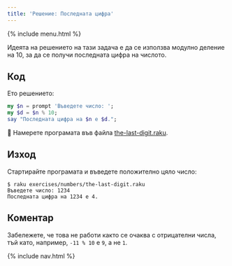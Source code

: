 ```yaml
---
title: 'Решение: Последната цифра'
---
```


{% include menu.html %}

Идеята на решението на тази задача е да се използва модулно деление на 10, за да се получи последната цифра на числото.

## Код

Ето решението:

```raku
my $n = prompt 'Въведете число: ';
my $d = $n % 10;
say "Последната цифра на $n е $d.";
```

🦋 Намерете програмата във файла [the-last-digit.raku](https://github.com/ash/raku-course/blob/master/exercises/numbers/the-last-digit.raku).

## Изход

Стартирайте програмата и въведете положително цяло число:

```console
$ raku exercises/numbers/the-last-digit.raku
Въведете число: 1234
Последната цифра на 1234 е 4.
```

## Коментар

Забележете, че това не работи както се очаква с отрицателни числа, тъй като, например, `-11 % 10` е `9`, а не `1`.

{% include nav.html %}